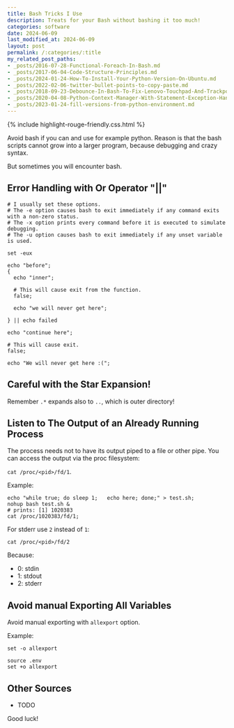 ```yaml
---
title: Bash Tricks I Use
description: Treats for your Bash without bashing it too much!
categories: software
date: 2024-06-09
last_modified_at: 2024-06-09
layout: post
permalink: /:categories/:title
my_related_post_paths:
- _posts/2016-07-28-Functional-Foreach-In-Bash.md
- _posts/2017-06-04-Code-Structure-Principles.md
- _posts/2024-01-24-How-To-Install-Your-Python-Version-On-Ubuntu.md
- _posts/2022-02-06-twitter-bullet-points-to-copy-paste.md
- _posts/2018-09-23-Debounce-In-Bash-To-Fix-Lenovo-Touchpad-And-Trackpoint-Lost-Sync.md
- _posts/2020-04-08-Python-Context-Manager-With-Statement-Exception-Handling.md
- _posts/2023-01-24-fill-versions-from-python-environment.md
---
```


{% include highlight-rouge-friendly.css.html %}


Avoid bash if you can and use for example python.
Reason is that the bash scripts cannot grow into a larger program, because debugging and crazy syntax.

But sometimes you will encounter bash.


## Error Handling with Or Operator "||"

```
# I usually set these options.
# The -e option causes bash to exit immediately if any command exits with a non-zero status.
# The -x option prints every command before it is executed to simulate debugging.
# The -u option causes bash to exit immediately if any unset variable is used.

set -eux

echo "before";
{
  echo "inner";
  
  # This will cause exit from the function.
  false;
  
  echo "we will never get here";
  
} || echo failed

echo "continue here";

# This will cause exit.
false;

echo "We will never get here :(";
```


## Careful with the Star Expansion!

Remember `.*` expands also to `..`, which is outer directory!


## Listen to The Output of an Already Running Process
The process needs not to have its output piped to a file or other pipe. 
You can access the output via the proc filesystem:

```cat /proc/<pid>/fd/1```.

Example:
```
echo "while true; do sleep 1;   echo here; done;" > test.sh;
nohup bash test.sh &
# prints: [1] 1020383
cat /proc/1020383/fd/1;
```

For stderr use `2` instead of `1`:
```
cat /proc/<pid>/fd/2
```

Because:
- 0: stdin
- 1: stdout
- 2: stderr


## Avoid manual Exporting All Variables

Avoid manual exporting with `allexport` option.

Example:
```
set -o allexport

source .env
set +o allexport
```


## Other Sources

- TODO 

Good luck!